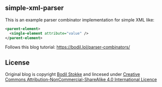 ## simple-xml-parser

This is an example parser combinator implementation for simple XML like:

```xml
<parent-element>
  <single-element attribute="value" />
</parent-element>
```

Follows this blog tutorial: https://bodil.lol/parser-combinators/

## License

Original blog is copyright [Bodil Stokke][0] and lincesed under
[Creative Commons Attribution-NonCommercial-ShareAlike 4.0
International Licence][1]


[0]: https://bodil.lol/
[1]: http://creativecommons.org/licenses/by-nc-sa/4.0/
